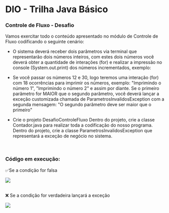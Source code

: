 <h1>DIO - Trilha Java Básico</h1>

<h3>Controle de Fluxo - Desafio</h3>
Vamos exercitar todo o conteúdo apresentado no módulo de Controle de Fluxo codificando o seguinte cenário:

- O sistema deverá receber dois parâmetros via terminal que representarão dois números inteiros, com estes dois números você deverá obter a quantidade de interações (for) e realizar a impressão no console (System.out.print) dos números incrementados, exemplo:

- Se você passar os números 12 e 30, logo teremos uma interação (for) com 18 ocorrências para imprimir os números, exemplo: "Imprimindo o número 1", "Imprimindo o número 2" e assim por diante.
Se o primeiro parâmetro for MAIOR que o segundo parâmetro, você deverá lançar a exceção customizada chamada de ParametrosInvalidosException com a segunda mensagem: "O segundo parâmetro deve ser maior que o primeiro"

- Crie o projeto DesafioControleFluxo
Dentro do projeto, crie a classe Contador.java para realizar toda a codificação do nosso programa.
Dentro do projeto, crie a classe ParametrosInvalidosException que representará a exceção de negócio no sistema.

<br>

<h3>​​​Código em execução: </h3>
<p>​✅​Se a condição for falsa</p>
<img src="https://github.com/nashEm8/desafio-controle-fluxo-dio/assets/101338996/18daa61c-b091-4b57-8443-1b29924f2b0f"/>
<br><br>
<p>​❌​ Se a condição for verdadeira lançará a exceção</p>
<img src="https://github.com/nashEm8/desafio-controle-fluxo-dio/assets/101338996/0c5f7ad1-4dbc-4cb5-b289-8989ecb86726"/>
